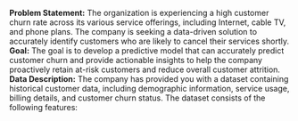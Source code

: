 **Problem Statement:**
The organization is experiencing a high customer churn rate across its various service offerings, including Internet, cable TV, and phone plans. The company is seeking a data-driven solution to accurately identify customers who are likely to cancel their services shortly. 
**Goal:**
The goal is to develop a predictive model that can accurately predict customer churn and provide actionable insights to help the company proactively retain at-risk customers and reduce overall customer attrition.
**Data Description:**
The company has provided you with a dataset containing historical customer data, including demographic information, service usage, billing details, and customer churn status. The dataset consists of the following features:

